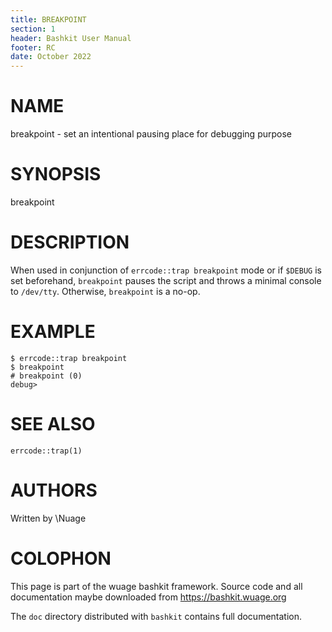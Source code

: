 ```yaml
---
title: BREAKPOINT
section: 1
header: Bashkit User Manual
footer: RC
date: October 2022
---
```

# NAME

breakpoint - set an intentional pausing place for debugging purpose

# SYNOPSIS

breakpoint

# DESCRIPTION

When used in conjunction of `errcode::trap breakpoint` mode or if
`$DEBUG` is set beforehand, `breakpoint` pauses the script and
throws a minimal console to `/dev/tty`. Otherwise,
`breakpoint` is a no-op.

# EXAMPLE

    $ errcode::trap breakpoint
    $ breakpoint
    # breakpoint (0)
    debug>

# SEE ALSO

`errcode::trap(1)`

# AUTHORS
Written by \\Nuage

# COLOPHON
This page is part of the wuage bashkit framework. Source code and all
documentation maybe downloaded from <https://bashkit.wuage.org>

The `doc` directory distributed with `bashkit` contains full documentation.
